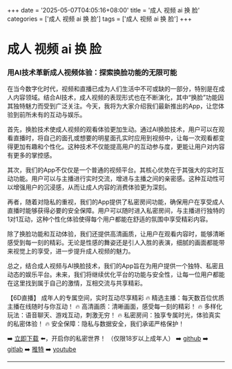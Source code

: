 +++
date = '2025-05-07T04:05:16+08:00'
title = '成人 视频 ai 换 脸'
categories = ['成人 视频 ai 换 脸']
tags = ['成人 视频 ai 换 脸']
+++

# 成人 视频 ai 换 脸

### 用AI技术革新成人视频体验：探索换脸功能的无限可能

在当今数字化时代，视频和直播已成为人们生活中不可或缺的一部分，特别是在成人内容领域。结合AI技术，成人视频的表现形式也在不断演化，其中“换脸”功能因其独特魅力而受到广泛关注。今天，我将为大家介绍我们最新推出的App，让您体验到前所未有的互动与娱乐。

首先，换脸技术使成人视频的观看体验更加生动。通过AI换脸技术，用户可以在观看直播时，将自己的面孔或想要的明星面孔实时应用到视频中，让每一次观看都变得更加有趣和个性化。这种技术不仅能提高用户的互动参与度，更能让用户对内容有更多的掌控感。

其次，我们的App不仅仅是一个普通的视频平台。其核心优势在于其强大的实时互动功能。用户可以与主播进行实时交流，增进与主播之间的亲密感。这种互动性可以增强用户的沉浸感，从而让成人内容的消费体验更为深刻。

再者，随着对隐私的重视，我们的App提供了私密房间功能，确保用户在享受成人直播时能够获得必要的安全保障。用户可以随时进入私密房间，与主播进行独特的1对1互动，这种个性化体验使得每个用户都能在舒适的氛围中享受精彩内容。

除了换脸功能和互动体验，我们还提供高清画质，让用户在观看内容时，能够清晰感受到每一刻的精彩。无论是性感的舞姿还是引人入胜的表演，细腻的画面都能带来视觉上的享受，进一步提升成人视频的魅力。

总之，结合成人视频与AI换脸技术，我们的App旨在为用户提供一个独特、私密且动态的娱乐平台。未来，我们将继续优化平台的功能与安全性，让每一位用户都能在这里找到属于自己的激情，互相交流与共享精彩。

【6D直播】
成年人的专属空间，实时互动尽享精彩
🔥 精选主播：每天数百位优质主播在线随时与你互动！
🔥 高清画质：清晰画面，感受每一刻的精彩！
🔥 多样化玩法：语音聊天、游戏互动，刺激无穷！
🔥 私密房间：独享专属时光，体验真实的私密体验！
🔥 安全保障：隐私与数据安全，我们承诺严格保护！

➡️ [立即下载](https://down123.s3.ap-east-1.amazonaws.com/down/down.html?channelCode=blog) ⬅️，开启你的私密世界！ （仅限18岁以上成年人）
➡️ [github](https://aldult-live.github.io/)
➡️ [gitlab](https://seo-09598d.gitlab.io/)
➡️ [推特](https://x.com/wegame33)
➡️ [youtube](https://www.youtube.com/@6Dlive)

---

